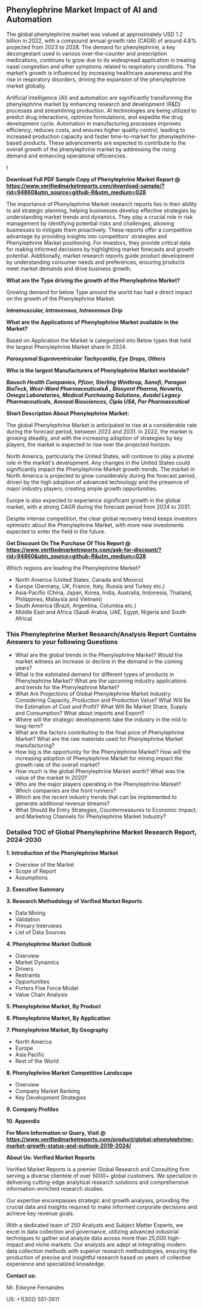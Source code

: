 <h2>Phenylephrine Market Impact of AI and Automation</h2><p>The global phenylephrine market was valued at approximately USD 1.2 billion in 2022, with a compound annual growth rate (CAGR) of around 4.8% projected from 2023 to 2028. The demand for phenylephrine, a key decongestant used in various over-the-counter and prescription medications, continues to grow due to its widespread application in treating nasal congestion and other symptoms related to respiratory conditions. The market’s growth is influenced by increasing healthcare awareness and the rise in respiratory disorders, driving the expansion of the phenylephrine market globally.</p><p>Artificial Intelligence (AI) and automation are significantly transforming the phenylephrine market by enhancing research and development (R&D) processes and streamlining production. AI technologies are being utilized to predict drug interactions, optimize formulations, and expedite the drug development cycle. Automation in manufacturing processes improves efficiency, reduces costs, and ensures higher quality control, leading to increased production capacity and faster time-to-market for phenylephrine-based products. These advancements are expected to contribute to the overall growth of the phenylephrine market by addressing the rising demand and enhancing operational efficiencies.</p>t</p><p id="" class=""><strong>Download Full PDF Sample Copy of Phenylephrine Market Report @ <a href="https://www.verifiedmarketreports.com/download-sample/?rid=94860&utm_source=github-R&utm_medium=028" target="_blank">https://www.verifiedmarketreports.com/download-sample/?rid=94860&utm_source=github-R&utm_medium=028</a></strong></p><p>The importance of&nbsp;Phenylephrine Market research reports lies in their ability to aid strategic planning, helping businesses develop effective strategies by understanding market trends and dynamics. They play a crucial role in risk management by identifying potential risks and challenges, allowing businesses to mitigate them proactively. These reports offer a competitive advantage by providing insights into competitors' strategies and Phenylephrine Market positioning. For investors, they provide critical data for making informed decisions by highlighting market forecasts and growth potential. Additionally, market research reports guide product development by understanding consumer needs and preferences, ensuring products meet market demands and drive business growth.</p><p><strong>What are the&nbsp;Type driving the growth of the Phenylephrine Market?</strong></p><p id="" class="">Growing demand for below Type around the world has had a direct impact on the growth of the Phenylephrine Market:</p><em><strong>Intramuscular, Intravenous, Intravenous Drip</strong></em></p><strong>What are the&nbsp;Applications&nbsp;of Phenylephrine Market available in the Market?</strong></p><p id="" class="">Based on Application the Market is categorized into Below types that held the largest Phenylephrine Market share In 2024.</p><em><strong>Paroxysmal Supraventricular Tachycardia, Eye Drops, Others</strong></em></p><strong>Who is the largest Manufacturers of Phenylephrine Market worldwide?</strong></p><p><em><strong>Bausch Health Companies, Pfizer, Sterling Winthrop, Sanofi, Paragon BioTeck, West-Ward PharmaceuticalsÂ , Biosyent Pharma, Novartis, Omega Laboratories, Medical Purchasing Solutions, Avadel Legacy Pharmaceuticals, Amneal Biosciences, Cipla USA, Par Pharmaceutical</strong></em></p><p id="" class=""><strong>Short Description About Phenylephrine Market:</strong></p><p>The global Phenylephrine Market is anticipated to rise at a considerable rate during the forecast period, between 2023 and 2031. In 2022, the market is growing steadily, and with the increasing adoption of strategies by key players, the market is expected to rise over the projected horizon.</p><p>North America, particularly the United States, will continue to play a pivotal role in the market's development. Any changes in the United States could significantly impact the Phenylephrine Market growth trends. The market in North America is projected to grow considerably during the forecast period, driven by the high adoption of advanced technology and the presence of major industry players, creating ample growth opportunities.</p><p>Europe is also expected to experience significant growth in the global market, with a strong CAGR during the forecast period from 2024 to 2031.</p><p>Despite intense competition, the clear global recovery trend keeps investors optimistic about the Phenylephrine Market, with more new investments expected to enter the field in the future.</p><p id="" class=""><strong>Get Discount On The Purchase Of This Report @ <a href="https://www.verifiedmarketreports.com/ask-for-discount/?rid=94860&utm_source=github-R&utm_medium=028" target="_blank">https://www.verifiedmarketreports.com/ask-for-discount/?rid=94860&utm_source=github-R&utm_medium=028</a></strong></p>Which regions are leading the Phenylephrine Market?</p><ul><li>North America (United States, Canada and Mexico)</li><li>Europe (Germany, UK, France, Italy, Russia and Turkey etc.)</li><li>Asia-Pacific (China, Japan, Korea, India, Australia, Indonesia, Thailand, Philippines, Malaysia and Vietnam)</li><li>South America (Brazil, Argentina, Columbia etc.)</li><li>Middle East and Africa (Saudi Arabia, UAE, Egypt, Nigeria and South Africa)</li></ul><h3 id="" class="">This Phenylephrine Market Research/Analysis Report Contains Answers to your following Questions</h3><ul><li>What are the global trends in the Phenylephrine Market? Would the market witness an increase or decline in the demand in the coming years?</li><li>What is the estimated demand for different types of products in Phenylephrine Market? What are the upcoming industry applications and trends for the Phenylephrine Market?</li><li>What Are Projections of Global Phenylephrine Market Industry Considering Capacity, Production and Production Value? What Will Be the Estimation of Cost and Profit? What Will Be Market Share, Supply and Consumption? What about imports and Export?</li><li>Where will the strategic developments take the industry in the mid to long-term?</li><li>What are the factors contributing to the final price of Phenylephrine Market? What are the raw materials used for Phenylephrine Market manufacturing?</li><li>How big is the opportunity for the Phenylephrine Market? How will the increasing adoption of Phenylephrine Market for mining impact the growth rate of the overall market?</li><li>How much is the global Phenylephrine Market worth? What was the value of the market In 2020?</li><li>Who are the major players operating in the Phenylephrine Market? Which companies are the front runners?</li><li>Which are the recent industry trends that can be implemented to generate additional revenue streams?</li><li>What Should Be Entry Strategies, Countermeasures to Economic Impact, and Marketing Channels for Phenylephrine Market Industry?</li></ul><h3 id="" class="">Detailed TOC of Global Phenylephrine Market Research Report, 2024-2030</h3><p id="" class=""><strong>1. Introduction of the Phenylephrine Market</strong></p><ul><li>Overview of the Market</li><li>Scope of Report</li><li>Assumptions</li></ul><p id="" class=""><strong>2. Executive Summary</strong></p><p id="" class=""><strong>3. Research Methodology of Verified Market Reports</strong></p><ul><li>Data Mining</li><li>Validation</li><li>Primary Interviews</li><li>List of Data Sources</li></ul><p id="" class=""><strong>4. Phenylephrine Market Outlook</strong></p><ul><li>Overview</li><li>Market Dynamics</li><li>Drivers</li><li>Restraints</li><li>Opportunities</li><li>Porters Five Force Model</li><li>Value Chain Analysis</li></ul><p id="" class=""><strong>5. Phenylephrine Market, By Product</strong></p><p id="" class=""><strong>6. Phenylephrine Market, By Application</strong></p><p id="" class=""><strong>7. Phenylephrine Market, By Geography</strong></p><ul><li>North America</li><li>Europe</li><li>Asia Pacific</li><li>Rest of the World</li></ul><p id="" class=""><strong>8. Phenylephrine Market Competitive Landscape</strong></p><ul><li>Overview</li><li>Company Market Ranking</li><li>Key Development Strategies</li></ul><p id="" class=""><strong>9. Company Profiles</strong></p><p id="" class=""><strong>10. Appendix</strong></p><p id="" class=""><strong>For More Information or Query, Visit @ <a href="https://www.verifiedmarketreports.com/product/global-phenylephrine-market-growth-status-and-outlook-2019-2024/" target="_blank">https://www.verifiedmarketreports.com/product/global-phenylephrine-market-growth-status-and-outlook-2019-2024/</a></strong></p><p id="" class=""><strong>About Us: Verified Market Reports</strong></p><p id="" class="">Verified Market Reports is a premier Global Research and Consulting firm serving a diverse clientele of over 5000+ global customers. We specialize in delivering cutting-edge analytical research solutions and comprehensive information-enriched research studies.</p><p id="" class="">Our expertise encompasses strategic and growth analyses, providing the crucial data and insights required to make informed corporate decisions and achieve key revenue goals.</p><p id="" class="">With a dedicated team of 250 Analysts and Subject Matter Experts, we excel in data collection and governance, utilizing advanced industrial techniques to gather and analyze data across more than 25,000 high-impact and niche markets. Our analysts are adept at integrating modern data collection methods with superior research methodologies, ensuring the production of precise and insightful research based on years of collective experience and specialized knowledge.</p><p id="" class=""><strong>Contact us:</strong></p><p id="" class="">Mr. Edwyne Fernandes</p><p id="" class="">US: +1(302) 551-2611</p>